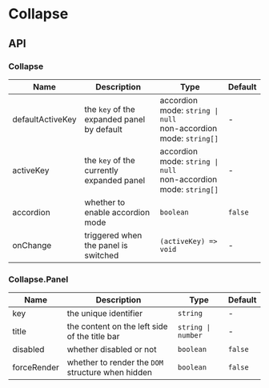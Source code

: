 # Collapse

<code src="./demos/index.tsx"></code>

## API

### Collapse

| Name             | Description                                | Type                                                                 | Default |
| ---------------- | ------------------------------------------ | -------------------------------------------------------------------- | ------- |
| defaultActiveKey | the `key` of the expanded panel by default | accordion mode: `string \| null` <br/>non-accordion mode: `string[]` | -       |
| activeKey        | the `key` of the currently expanded panel  | accordion mode: `string \| null` <br/>non-accordion mode: `string[]` | -       |
| accordion        | whether to enable accordion mode           | `boolean`                                                            | `false` |
| onChange         | triggered when the panel is switched       | `(activeKey) => void`                                                | -       |

### Collapse.Panel

| Name        | Description                                       | Type               | Default |
| ----------- | ------------------------------------------------- | ------------------ | ------- |
| key         | the unique identifier                             | `string`           | -       |
| title       | the content on the left side of the title bar     | `string \| number` | -       |
| disabled    | whether disabled or not                           | `boolean`          | `false` |
| forceRender | whether to render the `DOM` structure when hidden | `boolean`          | `false` |
